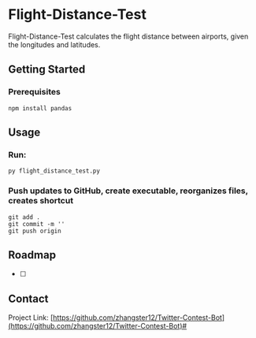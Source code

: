 # Flight-Distance-Test
Flight-Distance-Test calculates the flight distance between airports, given the longitudes and latitudes.

## Getting Started

### Prerequisites
```
npm install pandas
```

## Usage

### Run:
```
py flight_distance_test.py
```

### Push updates to GitHub, create executable, reorganizes files, creates shortcut
```
git add .
git commit -m ''
git push origin
```

## Roadmap
- [ ] 

## Contact
Project Link: [https://github.com/zhangster12/Twitter-Contest-Bot](https://github.com/zhangster12/Twitter-Contest-Bot)#